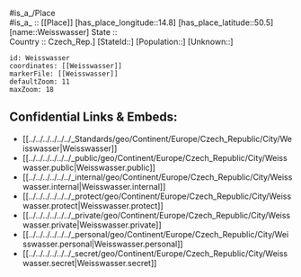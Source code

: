 ﻿---
location: [50.5,14.8] 
mapzoom: [7,12] 
mapmarker: city 
type: City
tags:
- geo/City


SpocWebEntityId: 35521
isDeleted: false
confidential: public

---
#is_a_/Place  
#is_a_ :: [[Place]] 
[has_place_longitude::14.8] 
[has_place_latitude::50.5] 
[name::Weisswasser] 
State ::  
Country :: Czech_Rep.] 
[StateId::] 
[Population::] 
[Unknown::] 


```leaflet
id: Weisswasser
coordinates: [[Weisswasser]] 
markerFile: [[Weisswasser]] 
defaultZoom: 11 
maxZoom: 18
```


## Confidential Links & Embeds: 
- [[../../../../../../_Standards/geo/Continent/Europe/Czech_Republic/City/Weisswasser|Weisswasser]] 
- [[../../../../../../_public/geo/Continent/Europe/Czech_Republic/City/Weisswasser.public|Weisswasser.public]] 
- [[../../../../../../_internal/geo/Continent/Europe/Czech_Republic/City/Weisswasser.internal|Weisswasser.internal]] 
- [[../../../../../../_protect/geo/Continent/Europe/Czech_Republic/City/Weisswasser.protect|Weisswasser.protect]] 
- [[../../../../../../_private/geo/Continent/Europe/Czech_Republic/City/Weisswasser.private|Weisswasser.private]] 
- [[../../../../../../_personal/geo/Continent/Europe/Czech_Republic/City/Weisswasser.personal|Weisswasser.personal]] 
- [[../../../../../../_secret/geo/Continent/Europe/Czech_Republic/City/Weisswasser.secret|Weisswasser.secret]] 
